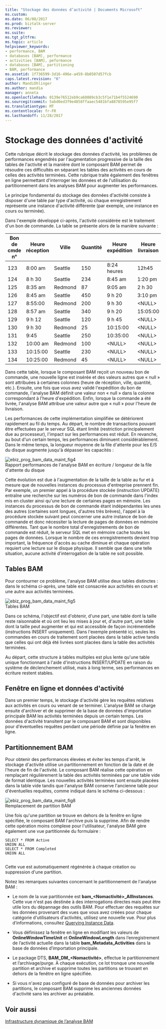```yaml
---
title: "Stockage des données d’activité | Documents Microsoft"
ms.custom: 
ms.date: 06/08/2017
ms.prod: biztalk-server
ms.reviewer: 
ms.suite: 
ms.tgt_pltfrm: 
ms.topic: article
helpviewer_keywords:
- performance, BAM
- databases [BAM], performance
- activities [BAM], peformance
- databases [BAM], partitioning
- BAM, performance
ms.assetid: 1f736599-3d16-496e-a459-8b0507d57fcb
caps.latest.revision: "6"
author: MandiOhlinger
ms.author: mandia
manager: anneta
ms.openlocfilehash: 0139e76512eb9ca60089cb3c5f1e71b4f5524690
ms.sourcegitcommit: 5abd0ed3f9e4858ffaaec5481bfa8878595e95f7
ms.translationtype: MT
ms.contentlocale: fr-FR
ms.lasthandoff: 11/28/2017
---
```

# <a name="activity-data-storage"></a>Stockage des données d'activité
Cette rubrique décrit le stockage des données d'activité, les problèmes de performances engendrés par l'augmentation progressive de la taille des tables de l'activité et la manière dont le composant BAM permet de résoudre ces difficultés en séparant les tables des activités en cours de celles des activités terminées. Cette rubrique traite également des fenêtres en ligne permettant d'interroger les données et de l'utilisation du partitionnement dans les analyses BAM pour augmenter les performances.  
  
 Le principe fondamental du stockage des données d'activité consiste à disposer d'une table par type d'activité, où chaque enregistrement représente une instance d'activité différente (par exemple, une instance en cours ou terminée).  
  
 Dans l'exemple développé ci-après, l'activité considérée est le traitement d'un bon de commande. La table se présente alors de la manière suivante :  
  
|Bon de cmde n°|Heure réception|Ville|Quantité|Heure expédition|Heure livraison|  
|----------|--------------|----------|--------------|--------------|------------------|  
|123|8:00 am|Seattle|150|8:24 heures|12h45|  
|124|8 h 30|Seattle|234|8:45 am|1:20 pm|  
|125|8:35 am|Redmond|87|9:05 am|2 h 30|  
|126|8:45 am|Seattle|450|9 h 20|3:10 pm|  
|127|8:55:00|Redmond|200|9 h 30|\<NULL\>|  
|128|8:57 am|Seattle|340|9 h 20|15:05:00|  
|129|9 h 12|Seattle|120|9 h 45|\<NULL\>|  
|130|9 h 30|Redmond|25|10:15:00|\<NULL\>|  
|131|9:45|Seattle|250|10:35:00|\<NULL\>|  
|132|10:00 am|Redmond|100|\<NULL\>|\<NULL\>|  
|133|10:15:00|Seattle|230|\<NULL\>|\<NULL\>|  
|134|10:25:00|Redmond|45|\<NULL\>|\<NULL\>|  
  
 Dans cette table, lorsque le composant BAM reçoit un nouveau bon de commande, une nouvelle ligne est insérée et des valeurs autres que « null » sont attribuées à certaines colonnes (heure de réception, ville, quantité, etc.). Ensuite, une fois que vous avez validé l'expédition du bon de commande, l'analyse BAM définit une valeur non « null » dans la colonne correspondant à l'heure d'expédition. Enfin, lorsque la commande a été livrée, l'analyse BAM attribue une valeur autre que « null » pour l'heure de livraison.  
  
 Les performances de cette implémentation simplifiée se détériorent rapidement au fil du temps. Au départ, le nombre de transactions pouvant être effectuées par le serveur SQL étant limité (restriction principalement due au processeur), l'impact sur les performances est réduit. En revanche, au bout d'un certain temps, les performances diminuent considérablement. Dans le même temps, la longueur moyenne de la file d'attente pour les E/S du disque augmente jusqu'à dépasser les capacités :  
  
 ![](../core/media/ebiz-prog-bam-data-maint-fig4.gif "ebiz_prog_bam_data_maint_fig4")  
Rapport performances de l'analyse BAM en écriture / longueur de la file d'attente du disque  
  
 Cette évolution est due à l'augmentation de la taille de la table au fur et à mesure que de nouvelles instances du processus d'entreprise prennent fin. Par exemple, un premier appel à la procédure stockée (instruction UPDATE) entraîne une recherche sur les numéros de bon de commande dans l'index mis en cluster ainsi qu'une lecture de certaines pages en mémoire. Les instances du processus de bon de commande étant indépendantes les unes des autres (certaines sont longues, d'autres très brèves), l'appel à la procédure stockée suivant peut concerner une autre instance de bon de commande et donc nécessiter la lecture de pages de données en mémoire différentes. Tant que le nombre total d'enregistrements de bon de commande est réduit, le serveur SQL met en mémoire cache toutes les pages de données. Lorsque le nombre de ces enregistrements devient trop important, la fréquence d'accès au cache diminue et chaque opération requiert une lecture sur le disque physique. Il semble que dans une telle situation, aucune activité d'interrogation de la table ne soit possible.  
  
## <a name="bam-tables"></a>Tables BAM  
 Pour contourner ce problème, l'analyse BAM utilise deux tables distinctes : dans le schéma ci-après, une table est consacrée aux activités en cours et une autre aux activités terminées.  
  
 ![](../core/media/ebiz-prog-bam-data-maint-fig5.gif "ebiz_prog_bam_data_maint_fig5")  
Tables BAM  
  
 Dans ce schéma, l'objectif est d'obtenir, d'une part, une table dont la taille reste raisonnable et où ont lieu les mises à jour et, d'autre part, une table dont la taille peut augmenter et qui est accessible de façon incrémentielle (instructions INSERT uniquement). Dans l'exemple présenté ici, seules les commandes en cours de traitement sont placées dans la table active tandis que celles qui ont déjà été livrées sont placées dans la table des activités terminées.  
  
 Au départ, cette structure à tables multiples est plus lente qu'une table unique fonctionnant à l'aide d'instructions INSERT/UPDATE en raison du système de déclenchement utilisé, mais à long terme, ses performances en écriture restent stables.  
  
## <a name="online-window-for-activity-data"></a>Fenêtre en ligne et données d'activité  
 Dans un premier temps, le stockage d'activité gère les requêtes relatives aux activités en cours ou venant de se terminer. L'analyse BAM se charge ensuite d'archiver et de supprimer de la base de données d'importation principale BAM les activités terminées depuis un certain temps. Les données d'activité transitent par le composant BAM et sont disponibles pour d'éventuelles requêtes pendant une période définie par la fenêtre en ligne.  
  
## <a name="bam-partitioning"></a>Partitionnement BAM  
 Pour obtenir des performances élevées et éviter les temps d'arrêt, le stockage d'activité utilise un partitionnement en fonction de la date et de l'heure de fin de l'activité. Le composant BAM réalise cette opération en remplaçant régulièrement la table des activités terminées par une table vide de format identique. Les nouvelles activités terminées sont ensuite placées dans la table vide tandis que l'analyse BAM conserve l'ancienne table pour d'éventuelles requêtes, comme indiqué dans le schéma ci-dessous :  
  
 ![](../core/media/ebiz-prog-bam-data-maint-fig8.gif "ebiz_prog_bam_data_maint_fig8")  
Remplacement de partition BAM  
  
 Une fois qu'une partition se trouve en dehors de la fenêtre en ligne spécifiée, le composant BAM l'archive puis la supprime. Afin de rendre cette opération moins complexe pour l'utilisateur, l'analyse BAM gère également une vue partitionnée du formulaire :  
  
```  
SELECT * FROM Active   
UNION ALL   
SELECT * FROM Completed   
UNION ALL  
  
```  
  
 Cette vue est automatiquement régénérée à chaque création ou suppression d'une partition.  
  
 Notez les remarques suivantes concernant le partitionnement de l'analyse BAM :  
  
-   Le nom de la vue partitionnée est **bam_\<Nomactivité\>_AllInstances**. Cette vue n'est pas destinée à des interrogations directes mais peut être utile lors du dépannage des outils BAM. Pour effectuer des requêtes sur les données provenant des vues que vous avez créées pour chaque catégorie d'utilisateurs d'activités, utilisez une nouvelle vue. Pour plus d’informations, consultez [Querying Instance Data](../core/querying-instance-data.md).  
  
-   Vous définissez la fenêtre en ligne en modifiant les valeurs de **OnlineWindowTimeUnit** et **OnlineWindowLength** dans l’enregistrement de l’activité actuelle dans la table **bam_Metadata_Activities** dans la base de données d’importation principale.  
  
-   Le package DTS, **BAM_DM_\<Nomactivité\>**, effectue le partitionnement et l’archivage/purge. À chaque exécution, ce lot tronque une nouvelle partition et archive et supprime toutes les partitions se trouvant en dehors de la fenêtre en ligne spécifiée.  
  
-   Si vous n'avez pas configuré de base de données pour archiver les partitions, le composant BAM supprime les anciennes données d'activité sans les archiver au préalable.  
  
## <a name="see-also"></a>Voir aussi  
 [Infrastructure dynamique de l’analyse BAM](../core/bam-dynamic-infrastructure.md)